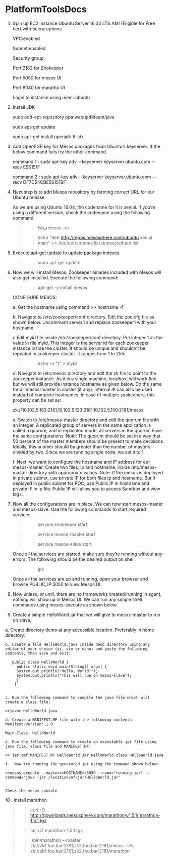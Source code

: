 # PlatformToolsDocs

1. Spin up EC2 instance Ubuntu Server 16.04 LTS AMI (Eligible for Free tier) with below options

   VPC:enabled
   
   Subnet:enabled
   
   Security group:
   
   Port 2182 for Zookeeper
   
   Port 5050 for mesos UI
   
   Port 8080 for maratho UI
   
   Login to instance using user : ubuntu
   
2. Install JDK

   sudo add-apt-repository ppa:webupd8team/java
	 
	 sudo apt-get update
	 
	 sudo apt-get install openjdk-8-jdk
	 
3. Add OpenPGP key for Mesos packages from Ubuntu’s keyserver. If the below command fails try the other command.

   command 1 : sudo apt-key adv --keyserver keyserver.ubuntu.com --recv E56151F
	 
	 command 2 : sudo apt-key adv --keyserver keyserver.ubuntu.com --recv DF7D54CBE56151BF
	 
4. Next step is to add Mesos repository by forming correct URL for our Ubuntu release

   As we are using Ubuntu 16.04, the codename for it is xenial. If you’re using a different version, check the codename using the following command
	 
	 >> lsb_release -cs
	 
	 >> echo "deb http://repos.mesosphere.com/ubuntu xenial main" >> /etc/apt/sources.list.d/mesosphere.list
	 
5. Execute apt-get update to update package indexes.

   >> sudo apt-get update
	 
6. Now we will install Mesos. Zookeeper binaries included with Mesos will also get installed. Execute the following command:

   >> apt-get -y install mesos
	 
   CONFIGURE MESOS:
	 
	 a. Get the hostname using command >> hostname -f
	 
	 b. Navigate to /etc/zookeeper/conf directory. Edit the zoo.cfg file as shown below. Uncomment server.1 and replace zookeeper1 with your hostname
	 
	 c.Edit myid file inside /etc/zookeeper/conf directory. Put integer 1 as the value in file myid. This integer is the server id for each zookeeper instance inside the cluster. It should be unique and shouldn’t be repeated in zookeeper cluster. It ranges from 1 to 255:
	 
	 >> echo -n "1" > myid
	 
	 d. Navigate to /etc/mesos directory and edit the zk file to point to the zookeeper instance. As it is a single machine, localhost will work fine, but we will still provide instance hostname as given below. Do the same for all mesos-master in cluster (if any). Internal IP can also be used instead of complete hostnames. In case of multiple zookeepers, this property can be set as:
	 
	 zk://10.102.5.183:2181,10.102.5.123:2181,10.102.5.150:2181/mesos
	 
	 e. Switch to /etc/mesos-master directory and edit the quorum file with an integer. A replicated group of servers in the same application is called a quorum, and in replicated mode, all servers in the quorum have the same configurations.
	 Note: The quorum should be set in a way that 50 percent of the master members should be present to make decisions. Ideally, this number should be greater than the number of masters divided by two. Since we are running single node, we set it to 1
	 
	 f. Next, we want to configure the hostname and IP address for our mesos-master. Create two files, ip and hostname, inside /etc/mesos-master directory with appropriate values.
	 Note: If the mesos is deployed in private subnet, use private IP for both files ip and hostname. But if deployed in public subnet for POC, use Public IP in hostname and private IP in ip file. Public IP will allow you to access Sandbox and view logs.
	 
	 
7. Now all the configurations are in place. We can now start mesos-master and mesos-slave. Use the following commands to start required services.

   >> service zookeeper start
	 
	 >> service mesos-master start
	 
	 >> service mesos-slave start
	 
	 Once all the services are started, make sure they’re running without any errors. The following should be the desired output on shell:
	 
	 >> jps
	 
	 Once all the services are up and running, open your browser and browse PUBLIC_IP:5050 to view Mesos UI.
	 
	 
8. Now unless, or until, there are no frameworks created/running in agent, nothing will show up in Mesos UI. We can run any simple shell commands using mesos-execute as shown below

9. Create a simple HelloWorld.jar that we will give to mesos-master to run on slave.

  a. Create directory demo at any accessible location. Preferably in home directory:
	
	b. Create a file HelloWorld.java inside demo directory using any editor of your choice (vi, vim or nano) and paste the following contents, then save and exit:
	
	   public class HelloWorld {
		 public static void main(String[] args) {
		 System.out.println("Hello, World!");
		 System.out.println("This will run on mesos-slave");
		 }
 		}
		
	
	c. Run the following command to compile the java file which will create a class file:
	
	>>javac HelloWorld.java
	
	d. Create a MANIFEST.MF file with the following contents:
	Manifest-Version: 1.0
	
	Main-Class: HelloWorld 
	
	e. Run the following command to create an executable jar file using java file, class file and MANIFEST.MF:
	
	>> jar cmf MANIFEST.MF HelloWorld.jar HelloWorld.class HelloWorld.java
	
	f.  Now try running the generated jar using the command shown below:
	
	>>mesos-execute --master=<HOSTNAME>:5050 --name="running-jar" --command="java -jar /location/of/jar/HelloWorld.jar"
	
	
	Check the mesos console
	 
	 


10 . Install marathon 

>> curl -O http://downloads.mesosphere.com/marathon/v1.5.1/marathon-1.5.1.tgz

>> tar xzf marathon-1.5.1.tgz

>> ./bin/marathon --master zk://zk1.foo.bar:2181,zk2.foo.bar:2181/mesos --zk zk://zk1.foo.bar:2181,zk2.foo.bar:2181/marathon
